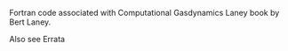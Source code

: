 

Fortran code associated with Computational Gasdynamics Laney book by
Bert Laney.

Also see Errata 

